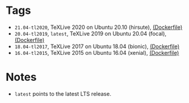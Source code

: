 # Tags


- `21.04-tl2020`, TeXLive 2020 on Ubuntu 20.10 (hirsute), [(Dockerfile)](https://github.com/teruo41/ubuntu-texlive/blob/2104_tl2020/Dockerfile)
- `20.04-tl2019`, `latest`, TeXLive 2019 on Ubuntu 20.04 (focal), [(Dockerfile)](https://github.com/teruo41/ubuntu-texlive/blob/2004_tl2019/Dockerfile)
- `18.04-tl2017`, TeXLive 2017 on Ubuntu 18.04 (bionic), [(Dockerfile)](https://github.com/teruo41/ubuntu-texlive/blob/1804_tl2017/Dockerfile)
- `16.04-tl2015`, TeXLive 2015 on Ubuntu 16.04 (xenial), [(Dockerfile)](https://github.com/teruo41/ubuntu-texlive/blob/1604_tl2015/Dockerfile)

# Notes

- `latest` points to the latest LTS release.
